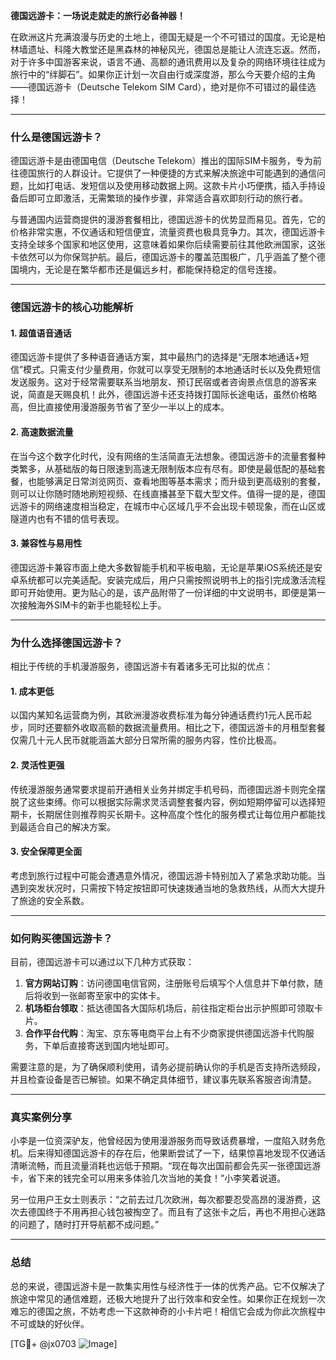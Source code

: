 **德国远游卡：一场说走就走的旅行必备神器！**

在欧洲这片充满浪漫与历史的土地上，德国无疑是一个不可错过的国度。无论是柏林墙遗址、科隆大教堂还是黑森林的神秘风光，德国总是能让人流连忘返。然而，对于许多中国游客来说，语言不通、高额的通讯费用以及复杂的网络环境往往成为旅行中的“绊脚石”。如果你正计划一次自由行或深度游，那么今天要介绍的主角——德国远游卡（Deutsche Telekom SIM Card），绝对是你不可错过的最佳选择！

---

### **什么是德国远游卡？**
德国远游卡是由德国电信（Deutsche Telekom）推出的国际SIM卡服务，专为前往德国旅行的人群设计。它提供了一种便捷的方式来解决旅途中可能遇到的通信问题，比如打电话、发短信以及使用移动数据上网。这款卡片小巧便携，插入手持设备后即可立即激活，无需繁琐的操作步骤，非常适合喜欢即刻行动的旅行者。

与普通国内运营商提供的漫游套餐相比，德国远游卡的优势显而易见。首先，它的价格非常实惠，不仅通话和短信便宜，流量资费也极具竞争力。其次，德国远游卡支持全球多个国家和地区使用，这意味着如果你后续需要前往其他欧洲国家，这张卡依然可以为你保驾护航。最后，德国远游卡的覆盖范围极广，几乎涵盖了整个德国境内，无论是在繁华都市还是偏远乡村，都能保持稳定的信号连接。

---

### **德国远游卡的核心功能解析**
#### **1. 超值语音通话**
德国远游卡提供了多种语音通话方案，其中最热门的选择是“无限本地通话+短信”模式。只需支付少量费用，你就可以享受无限制的本地通话时长以及免费短信发送服务。这对于经常需要联系当地朋友、预订民宿或者咨询景点信息的游客来说，简直是天赐良机！此外，德国远游卡还支持拨打国际长途电话，虽然价格略高，但比直接使用漫游服务节省了至少一半以上的成本。

#### **2. 高速数据流量**
在当今这个数字化时代，没有网络的生活简直无法想象。德国远游卡的流量套餐种类繁多，从基础版的每日限速到高速无限制版本应有尽有。即使是最低配的基础套餐，也能够满足日常浏览网页、查看地图等基本需求；而升级到更高级别的套餐，则可以让你随时随地刷短视频、在线直播甚至下载大型文件。值得一提的是，德国远游卡的网络速度相当稳定，在城市中心区域几乎不会出现卡顿现象，而在山区或隧道内也有不错的信号表现。

#### **3. 兼容性与易用性**
德国远游卡兼容市面上绝大多数智能手机和平板电脑，无论是苹果iOS系统还是安卓系统都可以完美适配。安装完成后，用户只需按照说明书上的指引完成激活流程即可开始使用。更为贴心的是，该产品附带了一份详细的中文说明书，即便是第一次接触海外SIM卡的新手也能轻松上手。

---

### **为什么选择德国远游卡？**
相比于传统的手机漫游服务，德国远游卡有着诸多无可比拟的优点：

#### **1. 成本更低**
以国内某知名运营商为例，其欧洲漫游收费标准为每分钟通话费约1元人民币起步，同时还要额外收取高额的数据流量费用。相比之下，德国远游卡的月租型套餐仅需几十元人民币就能涵盖大部分日常所需的服务内容，性价比极高。

#### **2. 灵活性更强**
传统漫游服务通常要求提前开通相关业务并绑定手机号码，而德国远游卡则完全摆脱了这些束缚。你可以根据实际需求灵活调整套餐内容，例如短期停留可以选择短期卡，长期居住则推荐购买长期卡。这种高度个性化的服务模式让每位用户都能找到最适合自己的解决方案。

#### **3. 安全保障更全面**
考虑到旅行过程中可能会遭遇意外情况，德国远游卡特别加入了紧急求助功能。当遇到突发状况时，只需按下特定按钮即可快速拨通当地的急救热线，从而大大提升了旅途的安全系数。

---

### **如何购买德国远游卡？**
目前，德国远游卡可以通过以下几种方式获取：
1. **官方网站订购**：访问德国电信官网，注册账号后填写个人信息并下单付款，随后将收到一张邮寄至家中的实体卡。
2. **机场柜台领取**：抵达德国各大国际机场后，前往指定柜台出示护照即可领取卡片。
3. **合作平台代购**：淘宝、京东等电商平台上有不少商家提供德国远游卡代购服务，下单后直接寄送到国内地址即可。

需要注意的是，为了确保顺利使用，请务必提前确认你的手机是否支持所选频段，并且检查设备是否已解锁。如果不确定具体细节，建议事先联系客服咨询清楚。

---

### **真实案例分享**
小李是一位资深驴友，他曾经因为使用漫游服务而导致话费暴增，一度陷入财务危机。后来得知德国远游卡的存在后，他果断尝试了一下，结果惊喜地发现不仅通话清晰流畅，而且流量消耗也远低于预期。“现在每次出国前都会先买一张德国远游卡，省下来的钱完全可以用来多体验几次当地的美食！”小李笑着说道。

另一位用户王女士则表示：“之前去过几次欧洲，每次都要忍受高昂的漫游费，这次去德国终于不用再担心钱包被掏空了。而且有了这张卡之后，再也不用担心迷路的问题了，随时打开导航都不成问题。”

---

### **总结**
总的来说，德国远游卡是一款集实用性与经济性于一体的优秀产品。它不仅解决了旅途中常见的通信难题，还极大地提升了出行效率和安全性。如果你正在规划一次难忘的德国之旅，不妨考虑一下这款神奇的小卡片吧！相信它会成为你此次旅程中不可或缺的好伙伴。

[TG💪+ @jx0703 ![Image](https://github.com/user-attachments/assets/dbca1d08-cadb-493c-b0ec-ad6f7a83f270)]